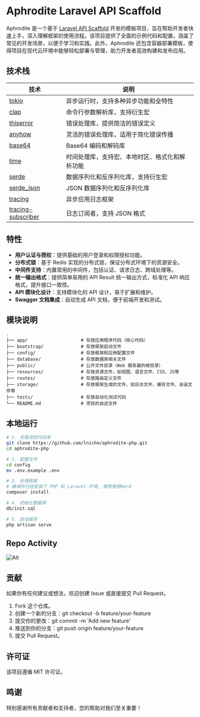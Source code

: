 # Aphrodite Laravel API Scaffold

Aphrodite 是一个基于 [Laravel API Scaffold](https://github.com/redot-src/laravel-api-scaffold) 开发的模板项目，旨在帮助开发者快速上手，深入理解框架的使用流程。该项目提供了全面的示例代码和配置，涵盖了常见的开发场景，以便于学习和实践。此外，Aphrodite 还包含容器部署模板，使得项目在现代云环境中能够轻松部署与管理，助力开发者高效构建和发布应用。

## 技术栈

| 技术                                                      | 说明                                           |
| --------------------------------------------------------- | ---------------------------------------------- |
| [tokio](https://github.com/tokio-rs/tokio)                | 异步运行时，支持多种异步功能和全特性           |
| [clap](https://github.com/clap-rs/clap)                   | 命令行参数解析库，支持衍生宏                   |
| [thiserror](https://github.com/dtolnay/thiserror)         | 错误处理库，提供简洁的错误定义                 |
| [anyhow](https://github.com/dtolnay/anyhow)               | 灵活的错误处理库，适用于简化错误传播           |
| [base64](https://crates.io/crates/base64)                 | Base64 编码和解码库                            |
| [time](https://crates.io/crates/time)                     | 时间处理库，支持宏、本地时区、格式化和解析功能 |
| [serde](https://serde.rs/)                                | 数据序列化和反序列化库，支持衍生宏             |
| [serde_json](https://crates.io/crates/serde_json)         | JSON 数据序列化和反序列化库                    |
| [tracing](https://github.com/tokio-rs/tracing)            | 异步应用日志框架                               |
| [tracing-subscriber](https://github.com/tokio-rs/tracing) | 日志订阅者，支持 JSON 格式                     |

## 特性

-   **用户认证与授权**：提供基础的用户登录和权限授权功能。
-   **分布式锁**：基于 Redis 实现的分布式锁，保证分布式环境下的资源安全。
-   **中间件支持**：内置常用的中间件，包括认证、请求日志、跨域处理等。
-   **统一输出格式**：提供简单易用的 API Result 统一输出方式，标准化 API 响应格式，提升接口一致性。
-   **API 模块化设计**：支持模块化的 API 设计，易于扩展和维护。
-   **Swagger 文档集成**：自动生成 API 文档，便于前端开发和测试。

## 模块说明

```
.
├── app/                    # 存放应用程序代码（核心代码）
├── bootstrap/              # 存放框架启动文件
├── config/                 # 存放框架和应用配置文件
├── database/               # 存放数据库相关文件
├── public/                 # 公开文件目录（Web 服务器的根目录）
├── resources/              # 存放资源文件，如视图、语言文件、CSS、JS等
├── routes/                 # 存放路由定义文件
├── storage/                # 存放框架生成的文件，如日志文件、缓存文件、会话文件等
├── tests/                  # 存放自动化测试代码
└── README.md               # 项目的自述文件
```

## 本地运行

```bash
# 1. 克隆项目代码库
git clone https://github.com/lniche/aphrodite-php.git
cd aphrodite-php

# 2. 配置文件
cd config
mv .env.example .env

# 3. 处理依赖
# 确保你已经安装了 PHP 和 Laravel 环境, 推荐使用Herd
composer install

# 4. 初始化数据库
db/init.sql

# 5. 启动服务
php artisan serve
```

## Repo Activity

![Alt](https://repobeats.axiom.co/api/embed/92f87152abeaf234940e0a4979ac2644ab05a54f.svg "Repobeats analytics image")

## 贡献

如果你有任何建议或想法，欢迎创建 Issue 或直接提交 Pull Request。

1. Fork 这个仓库。
2. 创建一个新的分支：git checkout -b feature/your-feature
3. 提交你的更改：git commit -m 'Add new feature'
4. 推送到你的分支：git push origin feature/your-feature
5. 提交 Pull Request。

## 许可证

该项目遵循 MIT 许可证。

## 鸣谢

特别感谢所有贡献者和支持者，您的帮助对我们至关重要！
